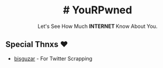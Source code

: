 <div align="center">
<h1> # YouRPwned </h1>
Let's See How Much <strong> INTERNET </strong> Know About You.
</div>



## Special Thnxs :heart:

- [bisguzar](https://github.com/bisguzar/twitter-scraper) - For Twitter Scrapping
